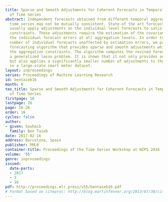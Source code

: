 ```yaml
---
title: Sparse and Smooth Adjustments for Coherent Forecasts in Temporal Aggregation
  of Time Series
abstract: Independent forecasts obtained from different temporal aggregates of a given
  time series may not be mutually consistent. State-of the art forecasting methods
  usually apply adjustments on the individual level forecasts to satisfy the aggregation
  constraints. These adjustments require the estimation of the covariance between
  the individual forecast errors at all aggregation levels. In order to keep a maximum
  number of individual forecasts unaffected by estimation errors, we propose a new
  forecasting algorithm that provides sparse and smooth adjustments while still preserving
  the aggregation constraints. The algorithm computes the revised forecasts by solving
  a generalized lasso problem. It is shown that it not only provides accurate forecasts,
  but also applies a significantly smaller number of adjustments to the base forecasts
  in a large-scale smart meter dataset.
layout: inproceedings
series: Proceedings of Machine Learning Research
id: bentaieb16
month: 0
tex_title: Sparse and Smooth Adjustments for Coherent Forecasts in Temporal Aggregation
  of Time Series
firstpage: 16
lastpage: 26
page: 16-26
order: 16
cycles: false
author:
- given: Souhaib
  family: Ben Taieb
date: 2017-02-16
address: Barcelona, Spain
publisher: PMLR
container-title: Proceedings of the Time Series Workshop at NIPS 2016
volume: '55'
genre: inproceedings
issued:
  date-parts:
  - 2017
  - 2
  - 16
pdf: http://proceedings.mlr.press/v55/bentaieb16.pdf
# Format based on citeproc: http://blog.martinfenner.org/2013/07/30/citeproc-yaml-for-bibliographies/
---
```

